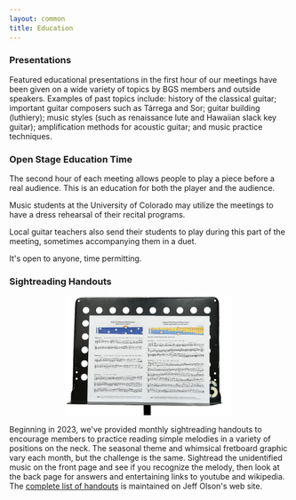 ```yaml
---
layout: common
title: Education
---
```


### Presentations ###

Featured educational presentations in the first hour of our meetings have been given on a wide variety of topics by BGS members and outside speakers. Examples of past topics include: history of the classical guitar; important guitar composers such as Tárrega and Sor; guitar building (luthiery); music styles (such as renaissance lute and Hawaiian slack key guitar); amplification methods for acoustic guitar; and music practice techniques.

### Open Stage Education Time ###

The second hour of each meeting allows people to play a piece before a real audience.  This is an education for both the player and the audience.

Music students at the University of Colorado may utilize the meetings to have a dress rehearsal of their recital programs.

Local guitar teachers also send their students to play during this part of the meeting, sometimes accompanying them in a duet.

It's open to anyone, time permitting.

### Sightreading Handouts ###

<a href="https://jjolson.net/BGS/about.html"><img src="/pics/handout-stand-0.png" alt="HandoutStand" style="width: 300px;margin-left: 100px;"></a>

Beginning in 2023, we've provided monthly sightreading handouts to encourage members to practice reading simple melodies in a variety of positions on the neck.  The seasonal theme and whimsical fretboard graphic vary each month, but the challenge is the same.  Sightread the unidentified music on the front page and see if you recognize the melody, then look at the back page for answers and entertaining links to youtube and wikipedia.  The [complete list of handouts](https://jjolson.net/BGS/complete.html) is maintained on Jeff Olson's web site.
